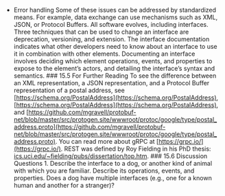 *  Error handling Some of these issues can be addressed by standardized means. For example, data exchange can use mechanisms such as XML, JSON, or Protocol Buffers. All software evolves, including interfaces. Three techniques that can be used to change an interface are deprecation, versioning, and extension. The interface documentation indicates what other developers need to know about an interface to use it in combination with other elements. Documenting an interface involves deciding which element operations, events, and properties to expose to the element’s actors, and detailing the interface’s syntax and semantics. ### 15.5 For Further Reading To see the difference between an XML representation, a JSON representation, and a Protocol Buffer representation of a postal address, see [https://schema.org/PostalAddress](https://schema.org/PostalAddress), [https://schema.org/PostalAddress](https://schema.org/PostalAddress), and [https://github.com/mgravell/protobuf-net/blob/master/src/protogen.site/wwwroot/protoc/google/type/postal_address.proto](https://github.com/mgravell/protobuf-net/blob/master/src/protogen.site/wwwroot/protoc/google/type/postal_address.proto). You can read more about gRPC at [https://grpc.io/](https://grpc.io/). REST was defined by Roy Fielding in his PhD thesis: [ics.uci.edu/~fielding/pubs/dissertation/top.htm](http://ics.uci.edu/~fielding/pubs/dissertation/top.htm). ### 15.6 Discussion Questions 1. Describe the interface to a dog, or another kind of animal with which you are familiar. Describe its operations, events, and properties. Does a dog have multiple interfaces (e.g., one for a known human and another for a stranger)?